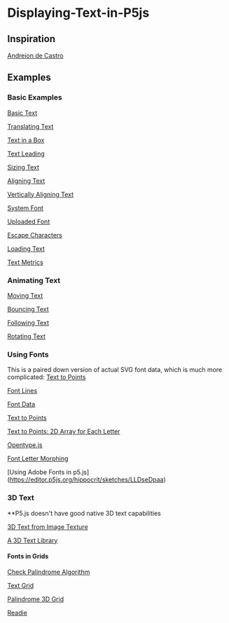 # Displaying-Text-in-P5js

## Inspiration

[Andreion de Castro](https://www.instagram.com/andreiongd/?igshid=1t4g2lajwy4va) 



## Examples
### Basic Examples
[Basic Text](https://editor.p5js.org/hippocrit/sketches/VnTVLYqXW)

[Translating Text](https://editor.p5js.org/hippocrit/sketches/WkSsBfNqY)

[Text in a Box](https://editor.p5js.org/hippocrit/sketches/ALFCfZrnj)

[Text Leading](https://editor.p5js.org/hippocrit/sketches/iOp3Be_4h)

[Sizing Text](https://editor.p5js.org/hippocrit/sketches/LfCC1ZPCq)

[Aligning Text](https://editor.p5js.org/hippocrit/sketches/63e11oRBQ)

[Vertically Aligning Text](https://editor.p5js.org/hippocrit/sketches/EQLSBOLtb)

[System Font](https://editor.p5js.org/hippocrit/sketches/-fsHF3lC-)

[Uploaded Font](https://editor.p5js.org/hippocrit/sketches/oFr1ZkvWO)

[Escape Characters](https://editor.p5js.org/hippocrit/sketches/oNK-4Lpuj)

[Loading Text](https://editor.p5js.org/hippocrit/sketches/Cr1LM1GxU)

[Text Metrics](https://editor.p5js.org/hippocrit/sketches/8azrFy4tW)

### Animating Text

[Moving Text](https://editor.p5js.org/hippocrit/sketches/ZCMk8bHoY)

[Bouncing Text](https://editor.p5js.org/hippocrit/sketches/rjVolthCl)

[Following Text](https://editor.p5js.org/hippocrit/sketches/Mh6p1MfL7)

[Rotating Text](https://editor.p5js.org/hippocrit/sketches/3HpEDSViL)

### Using Fonts

This is a paired down version of actual SVG font data, which is much more complicated: [Text to Points](https://erraticgenerator.com/blog/p5js-texttopoints-function/)

[Font Lines](https://editor.p5js.org/hippocrit/sketches/SnW1-rmyc)

[Font Data](https://editor.p5js.org/hippocrit/sketches/NisEJeu7w)

[Text to Points](https://editor.p5js.org/hippocrit/sketches/H8Xk-1W6f)

[Text to Points: 2D Array for Each Letter](https://editor.p5js.org/hippocrit/sketches/JVnfQ4eJU)

[Opentype.js](https://editor.p5js.org/hippocrit/sketches/AWoOJ0kk8t)

[Font Letter Morphing](https://editor.p5js.org/hippocrit/sketches/rHmL7tSs-)

[Using Adobe Fonts in p5.js] (https://editor.p5js.org/hippocrit/sketches/LLDseDpaa)
### 3D Text

**P5.js doesn't have good native 3D text capabilities

[3D Text from Image Texture](https://editor.p5js.org/aferriss/sketches/ryL3DmdG7)

[A 3D Text Library](https://www.openprocessing.org/sketch/674191)


#### Fonts in Grids

[Check Palindrome Algorithm](https://editor.p5js.org/hippocrit/sketches/X4rm2Gg4Q)

[Text Grid](https://editor.p5js.org/hippocrit/sketches/bNLLQGapP)

[Palindrome 3D Grid](https://editor.p5js.org/hippocrit/sketches/syFsgxBxa)



[Readie](https://editor.p5js.org/hippocrit/sketches/G-o_ONZjj)


